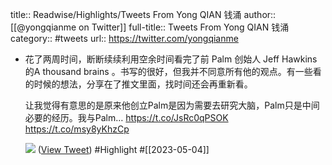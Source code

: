 title:: Readwise/Highlights/Tweets From Yong QIAN 钱涌
author:: [[@yongqianme on Twitter]]
full-title:: Tweets From Yong QIAN 钱涌
category:: #tweets
url:: https://twitter.com/yongqianme

- 花了两周时间，断断续续利用空余时间看完了前 Palm 创始人 Jeff Hawkins的A thousand brains 。书写的很好，但我并不同意所有他的观点。有一些看的时候的想法，分享在了推文里面，找时间还会再重新看。
  
  让我觉得有意思的是原来他创立Palm是因为需要去研究大脑，Palm只是中间必要的经历。我与Palm… https://t.co/JsRc0qPSOK https://t.co/msy8yKhzCp
  
  ![](https://pbs.twimg.com/media/Fs1rvQsacAErWbF.jpg) ([View Tweet](https://twitter.com/yongqianme/status/1643087911066415110)) #Highlight #[[2023-05-04]]